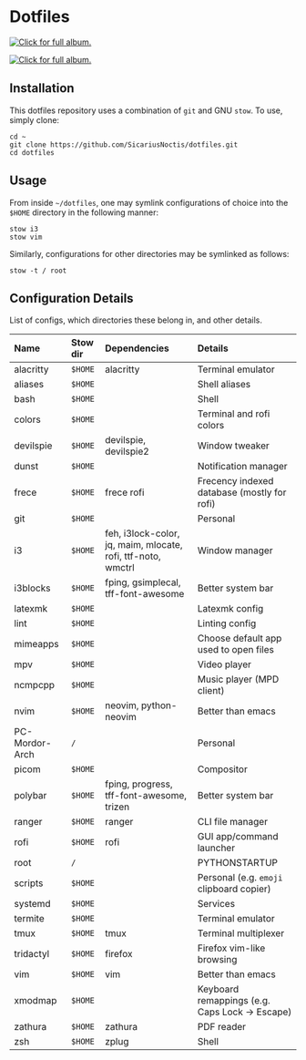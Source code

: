 # Dotfiles

[![Click for full album.](https://i.imgur.com/tJlW7l1.gif)](https://imgur.com/a/W5QwA)

[![Click for full album.](https://i.imgur.com/azSHUBZ.gif)](https://imgur.com/a/JK2Pc6m)

<!-- [[![Click for full album.](https://i.imgur.com/0DqKJaD.mp4)](https://imgur.com/a/W5QwA) -->
<!-- [Full album.](https://imgur.com/a/W5QwA) -->

## Installation

This dotfiles repository uses a combination of `git` and GNU `stow`. To use, simply clone:

    cd ~
    git clone https://github.com/SicariusNoctis/dotfiles.git
    cd dotfiles

## Usage

From inside `~/dotfiles`, one may symlink configurations of choice into the `$HOME` directory in the following manner:

    stow i3
    stow vim

Similarly, configurations for other directories may be symlinked as follows:

    stow -t / root

## Configuration Details

List of configs, which directories these belong in, and other details.

| Name           | Stow dir | Dependencies                                         | Details                                          |
| :------------- | :------- | :--------------------------------------------------- | :----------------------------------------------- |
| alacritty      | `$HOME`  | alacritty                                            | Terminal emulator                                |
| aliases        | `$HOME`  |                                                      | Shell aliases                                    |
| bash           | `$HOME`  |                                                      | Shell                                            |
| colors         | `$HOME`  |                                                      | Terminal and rofi colors                         |
| devilspie      | `$HOME`  | devilspie, devilspie2                                | Window tweaker                                   |
| dunst          | `$HOME`  |                                                      | Notification manager                             |
| frece          | `$HOME`  | frece rofi                                           | Frecency indexed database (mostly for rofi)      |
| git            | `$HOME`  |                                                      | Personal                                         |
| i3             | `$HOME`  | feh, i3lock-color, jq, maim, mlocate, rofi, ttf-noto, wmctrl | Window manager                           |
| i3blocks       | `$HOME`  | fping, gsimplecal, tff-font-awesome                  | Better system bar                                |
| latexmk        | `$HOME`  |                                                      | Latexmk config                                   |
| lint           | `$HOME`  |                                                      | Linting config                                   |
| mimeapps       | `$HOME`  |                                                      | Choose default app used to open files            |
| mpv            | `$HOME`  |                                                      | Video player                                     |
| ncmpcpp        | `$HOME`  |                                                      | Music player (MPD client)                        |
| nvim           | `$HOME`  | neovim, python-neovim                                | Better than emacs                                |
| PC-Mordor-Arch | `/`      |                                                      | Personal                                         |
| picom          | `$HOME`  |                                                      | Compositor                                       |
| polybar        | `$HOME`  | fping, progress, tff-font-awesome, trizen            | Better system bar                                |
| ranger         | `$HOME`  | ranger                                               | CLI file manager                                 |
| rofi           | `$HOME`  | rofi                                                 | GUI app/command launcher                         |
| root           | `/`      |                                                      | PYTHONSTARTUP                                    |
| scripts        | `$HOME`  |                                                      | Personal (e.g. `emoji` clipboard copier)         |
| systemd        | `$HOME`  |                                                      | Services                                         |
| termite        | `$HOME`  |                                                      | Terminal emulator                                |
| tmux           | `$HOME`  | tmux                                                 | Terminal multiplexer                             |
| tridactyl      | `$HOME`  | firefox                                              | Firefox vim-like browsing                        |
| vim            | `$HOME`  | vim                                                  | Better than emacs                                |
| xmodmap        | `$HOME`  |                                                      | Keyboard remappings (e.g. Caps Lock -> Escape)   |
| zathura        | `$HOME`  | zathura                                              | PDF reader                                       |
| zsh            | `$HOME`  | zplug                                                | Shell                                            |

